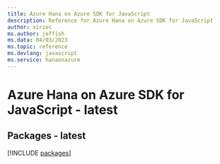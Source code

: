 ```yaml
---
title: Azure Hana on Azure SDK for JavaScript
description: Reference for Azure Hana on Azure SDK for JavaScript
author: xirzec
ms.author: jeffish
ms.data: 04/03/2023
ms.topic: reference
ms.devlang: javascript
ms.service: hanaonazure
---
```

# Azure Hana on Azure SDK for JavaScript - latest
## Packages - latest
[!INCLUDE [packages](hana-on-azure-index.md)]